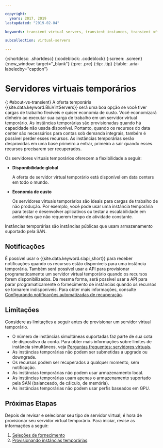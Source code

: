 ```yaml
---

copyright:
  years: 2017, 2019
lastupdated: "2019-02-04"

keywords: transient virtual servers, transient instances, transient offering, cost savings

subcollection: virtual-servers

---
```


{:shortdesc: .shortdesc}
{:codeblock: .codeblock}
{:screen: .screen}
{:new_window: target="_blank"}
{:pre: .pre}
{:tip: .tip}
{:table: .aria-labeledby="caption"}

# Servidores virtuais temporários
{: #about-vs-transient}
A oferta temporária {{site.data.keyword.BluVirtServers}} será uma boa opção se você tiver cargas de trabalho flexíveis e quiser economia de custo. Você economizará dinheiro ao executar sua carga de trabalho em um servidor virtual temporário. As instâncias temporárias são provisionadas quando há capacidade não usada disponível. Portanto, quando os recursos do data center são necessários para contas sob demanda integrais, também é possível perder esses recursos. As instâncias temporárias serão desprovidas em uma base primeiro a entrar, primeiro a sair quando esses recursos precisarem ser recuperados.   

Os servidores virtuais temporários oferecem a flexibilidade a seguir:

* **Disponibilidade global**

    A oferta de servidor virtual temporário está disponível em data centers em todo o mundo.

* **Economia de custo**

    Os servidores virtuais temporários são ideais para cargas de trabalho de não produção. Por exemplo, você pode usar uma instância temporária para testar e desenvolver aplicativos ou testar a escalabilidade em ambientes que não requerem tempo de atividade constante.

Instâncias temporárias são instâncias públicas que usam armazenamento suportado pela SAN.

## Notificações
É possível usar o {{site.data.keyword.slapi_short}} para receber notificações quando os recursos estão disponíveis para uma instância temporária. Também será possível usar a API para provisionar programaticamente um servidor virtual temporário quando os recursos forem disponibilizados. Da mesma forma, será possível usar a API para parar programaticamente o fornecimento de instâncias quando os recursos se tornarem indisponíveis. Para obter mais informações, consulte [Configurando notificações automatizadas de recuperação](/docs/vsi?topic=virtual-servers-configuring-notifications-for-reclaims-of-transient-virtual-servers).

## Limitações
Considere as limitações a seguir antes de provisionar um servidor virtual temporário.

* O número de instâncias simultâneas suportadas faz parte de sua cota de dispositivo da conta. Para obter mais informações sobre limites de instância simultâneos, veja [Perguntas frequentes: servidores virtuais](/docs/vsi?topic=virtual-servers-faqs-virtual-servers#concurrent).
* As instâncias temporárias não podem ser submetidas a upgrade ou downgrade.
* Os recursos podem ser recuperados a qualquer momento, sem notificação.
* As instâncias temporárias não podem usar armazenamento local.
* As instâncias temporárias usam apenas o armazenamento suportado pela SAN (balanceado, de cálculo, de memória).
* As instâncias temporárias não podem usar perfis baseados em GPU.


## Próximas Etapas

Depois de revisar e selecionar seu tipo de servidor virtual, é hora de provisionar seu servidor virtual temporário. Para iniciar, revise as informações a seguir:
1. [Seleções de fornecimento](/docs/vsi?topic=virtual-servers-provisioning-selections)
2. [Provisionando instâncias temporárias](/docs/vsi?topic=virtual-servers-ordering-vs-transient)
